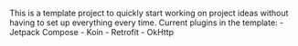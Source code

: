 This is a template project to quickly start working on project ideas without having to set up everything every time.
Current plugins in the template:
    - Jetpack Compose
    - Koin
    - Retrofit
    - OkHttp

